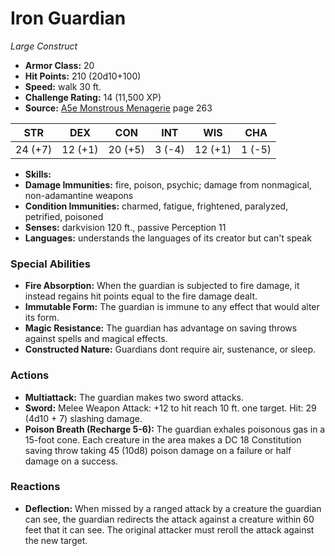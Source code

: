 # Iron Guardian

*Large* *Construct*

- **Armor Class:** 20
- **Hit Points:** 210 (20d10+100)
- **Speed:** walk 30 ft.
- **Challenge Rating:** 14 (11,500 XP)
- **Source:** [A5e Monstrous Menagerie](https://enpublishingrpg.com/products/level-up-monstrous-menagerie-a5e) page 263

| STR | DEX | CON | INT | WIS | CHA |
| --- | --- | --- | --- | --- | --- |
| 24 (+7) | 12 (+1) | 20 (+5) | 3 (-4) | 12 (+1) | 1 (-5) |

- **Skills:** 
- **Damage Immunities:** fire, poison, psychic; damage from nonmagical, non-adamantine weapons
- **Condition Immunities:** charmed, fatigue, frightened, paralyzed, petrified, poisoned
- **Senses:** darkvision 120 ft., passive Perception 11
- **Languages:** understands the languages of its creator but can't speak
### Special Abilities
- **Fire Absorption:** When the guardian is subjected to fire damage, it instead regains hit points equal to the fire damage dealt.
- **Immutable Form:** The guardian is immune to any effect that would alter its form.
- **Magic Resistance:** The guardian has advantage on saving throws against spells and magical effects.
- **Constructed Nature:** Guardians dont require air, sustenance, or sleep.
### Actions
- **Multiattack:** The guardian makes two sword attacks.
- **Sword:** Melee Weapon Attack: +12 to hit  reach 10 ft.  one target. Hit: 29 (4d10 + 7) slashing damage.
- **Poison Breath (Recharge 5-6):** The guardian exhales poisonous gas in a 15-foot cone. Each creature in the area makes a DC 18 Constitution saving throw  taking 45 (10d8) poison damage on a failure or half damage on a success.
### Reactions
- **Deflection:** When missed by a ranged attack by a creature the guardian can see, the guardian redirects the attack against a creature within 60 feet that it can see. The original attacker must reroll the attack against the new target.


